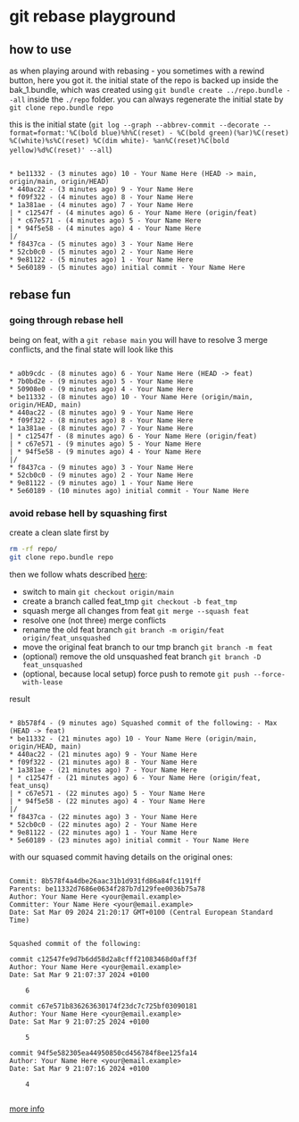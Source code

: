 # git rebase playground

## how to use

as when playing around with rebasing - you sometimes with a rewind button, here you got it.
the initial state of the repo is backed up inside the bak_1.bundle, which was created using `git bundle create ../repo.bundle --all` inside the `./repo` folder.
you can always regenerate the initial state by `git clone repo.bundle repo`

this is the initial state (`git log --graph --abbrev-commit --decorate --format=format:'%C(bold blue)%h%C(reset) - %C(bold green)(%ar)%C(reset) %C(white)%s%C(reset) %C(dim white)- %an%C(reset)%C(bold yellow)%d%C(reset)' --all`)

```log

* be11332 - (3 minutes ago) 10 - Your Name Here (HEAD -> main, origin/main, origin/HEAD)
* 440ac22 - (3 minutes ago) 9 - Your Name Here
* f09f322 - (4 minutes ago) 8 - Your Name Here
* 1a381ae - (4 minutes ago) 7 - Your Name Here
| * c12547f - (4 minutes ago) 6 - Your Name Here (origin/feat)
| * c67e571 - (4 minutes ago) 5 - Your Name Here
| * 94f5e58 - (4 minutes ago) 4 - Your Name Here
|/  
* f8437ca - (5 minutes ago) 3 - Your Name Here
* 52cb0c0 - (5 minutes ago) 2 - Your Name Here
* 9e81122 - (5 minutes ago) 1 - Your Name Here
* 5e60189 - (5 minutes ago) initial commit - Your Name Here

```

## rebase fun

### going through rebase hell

being on feat, with a `git rebase main` you will have to resolve 3 merge conflicts, and the final state will look like this

```log

* a0b9cdc - (8 minutes ago) 6 - Your Name Here (HEAD -> feat)
* 7b0bd2e - (9 minutes ago) 5 - Your Name Here
* 50908e0 - (9 minutes ago) 4 - Your Name Here
* be11332 - (8 minutes ago) 10 - Your Name Here (origin/main, origin/HEAD, main)
* 440ac22 - (8 minutes ago) 9 - Your Name Here
* f09f322 - (8 minutes ago) 8 - Your Name Here
* 1a381ae - (8 minutes ago) 7 - Your Name Here
| * c12547f - (8 minutes ago) 6 - Your Name Here (origin/feat)
| * c67e571 - (9 minutes ago) 5 - Your Name Here
| * 94f5e58 - (9 minutes ago) 4 - Your Name Here
|/  
* f8437ca - (9 minutes ago) 3 - Your Name Here
* 52cb0c0 - (9 minutes ago) 2 - Your Name Here
* 9e81122 - (9 minutes ago) 1 - Your Name Here
* 5e60189 - (10 minutes ago) initial commit - Your Name Here

```

### avoid rebase hell by squashing first

create a clean slate first by

```bash
rm -rf repo/
git clone repo.bundle repo
```

then we follow whats described [here](https://gist.github.com/n00neimp0rtant/9515611):

* switch to main `git checkout origin/main`
* create a branch called feat_tmp `git checkout -b feat_tmp`
* squash merge all changes from feat `git merge --squash feat`
* resolve one (not three) merge conflicts
* rename the old feat branch `git branch -m origin/feat origin/feat_unsquashed`
* move the original feat branch to our tmp branch `git branch -m feat`
* (optional) remove the old unsquashed feat branch `git branch -D feat_unsquashed`
* (optional, because local setup) force push to remote `git push --force-with-lease`

result

```log

* 8b578f4 - (9 minutes ago) Squashed commit of the following: - Max (HEAD -> feat)
* be11332 - (21 minutes ago) 10 - Your Name Here (origin/main, origin/HEAD, main)
* 440ac22 - (21 minutes ago) 9 - Your Name Here
* f09f322 - (21 minutes ago) 8 - Your Name Here
* 1a381ae - (21 minutes ago) 7 - Your Name Here
| * c12547f - (21 minutes ago) 6 - Your Name Here (origin/feat, feat_unsq)
| * c67e571 - (22 minutes ago) 5 - Your Name Here
| * 94f5e58 - (22 minutes ago) 4 - Your Name Here
|/  
* f8437ca - (22 minutes ago) 3 - Your Name Here
* 52cb0c0 - (22 minutes ago) 2 - Your Name Here
* 9e81122 - (22 minutes ago) 1 - Your Name Here
* 5e60189 - (23 minutes ago) initial commit - Your Name Here

```

with our squased commit having details on the original ones:

```log

Commit: 8b578f4a4dbe26aac31b1d931fd86a84fc1191ff
Parents: be11332d7686e0634f287b7d129fee0036b75a78
Author: Your Name Here <your@email.example>
Committer: Your Name Here <your@email.example>
Date: Sat Mar 09 2024 21:20:17 GMT+0100 (Central European Standard Time)
 

Squashed commit of the following:

commit c12547fe9d7b6dd58d2a8cfff21083468d0aff3f
Author: Your Name Here <your@email.example>
Date: Sat Mar 9 21:07:37 2024 +0100

    6

commit c67e571b836263630174f23dc7c725bf03090181
Author: Your Name Here <your@email.example>
Date: Sat Mar 9 21:07:25 2024 +0100

    5

commit 94f5e582305ea44950850cd456784f8ee125fa14
Author: Your Name Here <your@email.example>
Date: Sat Mar 9 21:07:16 2024 +0100

    4


```

[more info](https://blog.oddbit.com/post/2019-06-17-avoid-rebase-hell-squashing-wi/)
